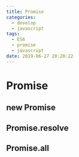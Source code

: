 ```yaml
---
title: Promise
categories:
  - develop
  - javascript
tags:
  - ES6
  - promise
  - javascript
date: 2019-06-27 20:20:22
---
```


# Promise

## new Promise

## Promise.resolve

## Promise.all

